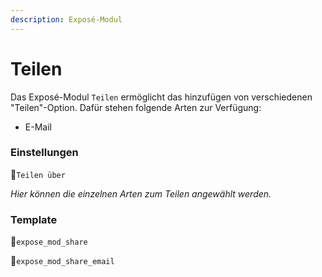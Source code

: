 ```yaml
---
description: Exposé-Modul
---
```


# Teilen

Das Exposé-Modul `Teilen` ermöglicht das hinzufügen von verschiedenen "Teilen"-Option. Dafür stehen folgende Arten zur Verfügung:

* E-Mail

### Einstellungen

🔹`Teilen über`

_Hier können die einzelnen Arten zum Teilen angewählt werden._

### Template

🔸`expose_mod_share`

🔸`expose_mod_share_email`

